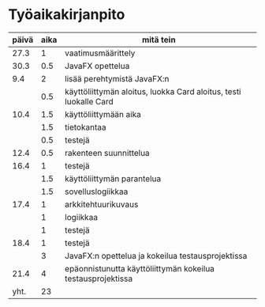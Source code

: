 # Työaikakirjanpito

päivä | aika | mitä tein
------|------|----------
27.3 | 1 | vaatimusmäärittely
30.3 | 0.5 | JavaFX opettelua
9.4 | 2 | lisää perehtymistä JavaFX:n
|  | 0.5 | käyttöliittymän aloitus, luokka Card aloitus, testi luokalle Card
10.4 | 1.5 | käyttöliittymään aika
|  | 1.5 | tietokantaa
|  | 0.5 | testejä
12.4 | 0.5 | rakenteen suunnittelua
16.4 | 1 | testejä
|  | 1.5 | käyttöliittymän parantelua
|  | 1.5 | sovelluslogiikkaa
17.4 | 1 | arkkitehtuurikuvaus
|  | 1 | logiikkaa
|  | 1 | testejä
18.4 | 1 | testejä 
|  | 3 | JavaFX:n opettelua ja kokeilua testausprojektissa
21.4 | 4 | epäonnistunutta käyttöliittymän kokeilua testausprojektissa
yht. | 23 |

